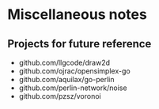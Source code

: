 # Miscellaneous notes

## Projects for future reference

- github.com/llgcode/draw2d
- github.com/ojrac/opensimplex-go
- github.com/aquilax/go-perlin
- github.com/perlin-network/noise
- github.com/pzsz/voronoi
